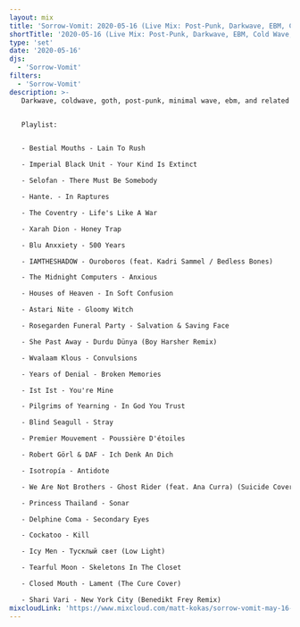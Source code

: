 ```yaml
---
layout: mix
title: 'Sorrow-Vomit: 2020-05-16 (Live Mix: Post-Punk, Darkwave, EBM, Cold Wave, Synth, Goth)'
shortTitle: '2020-05-16 (Live Mix: Post-Punk, Darkwave, EBM, Cold Wave, Synth, Goth)'
type: 'set'
date: '2020-05-16'
djs:
  - 'Sorrow-Vomit'
filters:
  - 'Sorrow-Vomit'
description: >-
   Darkwave, coldwave, goth, post-punk, minimal wave, ebm, and related releases from 2020...


   Playlist:


   - Bestial Mouths - Lain To Rush

   - Imperial Black Unit - Your Kind Is Extinct

   - Selofan - There Must Be Somebody

   - Hante. - In Raptures

   - The Coventry - Life's Like A War

   - Xarah Dion - Honey Trap

   - Blu Anxxiety - 500 Years

   - IAMTHESHADOW - Ouroboros (feat. Kadri Sammel / Bedless Bones)

   - The Midnight Computers - Anxious

   - Houses of Heaven - In Soft Confusion

   - Astari Nite - Gloomy Witch

   - Rosegarden Funeral Party - Salvation & Saving Face

   - She Past Away - Durdu Dünya (Boy Harsher Remix)

   - Wvalaam Klous - Convulsions

   - Years of Denial - Broken Memories

   - Ist Ist - You're Mine

   - Pilgrims of Yearning - In God You Trust

   - Blind Seagull - Stray

   - Premier Mouvement - Poussière D'étoiles

   - Robert Görl & DAF - Ich Denk An Dich

   - Isotropía - Antidote

   - We Are Not Brothers - Ghost Rider (feat. Ana Curra) (Suicide Cover)

   - Princess Thailand - Sonar

   - Delphine Coma - Secondary Eyes

   - Cockatoo - Kill

   - Icy Men - Тусклый свет (Low Light)

   - Tearful Moon - Skeletons In The Closet

   - Closed Mouth - Lament (The Cure Cover)

   - Shari Vari - New York City (Benedikt Frey Remix)
mixcloudLink: 'https://www.mixcloud.com/matt-kokas/sorrow-vomit-may-16-2020'
---
```

